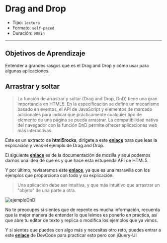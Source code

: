 # Drag and Drop

- Tipo: `lectura`
- Formato: `self-paced`
- Duración: `90min`

***

## Objetivos de Aprendizaje

Entender a grandes rasgos qué es el Drag and Drop y cómo usar para
algunas aplicaciones.

## Arrastrar y soltar

>La función de arrastrar y soltar (Drag and Drop, DnD) tiene una gran
>importancia en HTML5. En la especificación se define un mecanismo basado en
>eventos, el API de JavaScript y elementos de marcado adicionales para indicar
>que prácticamente cualquier tipo de elemento de una página se pueda arrastrar.
>La compatibilidad nativa del navegador con la función DnD permite ofrecer
>aplicaciones web más interactivas.

Este es un extracto de **html5rocks**, dirígete a este **[enlace](https://www.html5rocks.com/es/tutorials/dnd/basics/)**
para que leas la explicación y veas el ejemplo de Drag and Drop.

El siguiente **[enlace](https://developer.mozilla.org/es/docs/DragDrop/Drag_and_Drop)** es
de la documentación de mozilla y aquí podemos darnos una idea de que es y
que hace esta estupenda API de HTML5.

Y por último, revisaremos este **[enlace](http://www.desarrollolibre.net/blog/tema/45/html/el-drag-and-drop-en-html5-javascript#.Wniowa6WbIU)**,
ya que es una maravilla con los ejemplos que proporciona con todo y
su explicación.

>Una aplicación debe ser intuitiva, y que más intuitivo que arrastrar un
>"objeto" de una parte a otra.

![ejemploDnD](http://www.desarrollolibre.net/public/images/example/html/drag-and-drop/ejemplo-drag-and-drop-html5.gif)

No te preocupes si sientes que de repente es mucha información, recuerda que la
mejor manera de entender lo que leímos es ponerlo en practica, así que abre tu
editor de texto y replica o modifica los ejemplos que ya vimos.

Y si sientes que puedes con algo más y necesitas otro reto, puedes entrar a
este **[enlace](https://devcode.la/tutoriales/draggable-con-jquery-ui/)**
de DevCode para practicar esto pero con jQuery-UI
